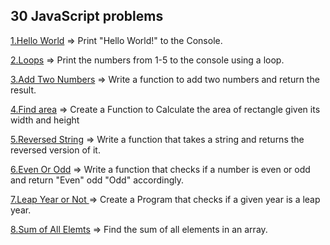 ## 30 JavaScript problems

[1.Hello World](./1.Hello-World) => Print "Hello World!" to the Console.

[2.Loops](././2.Loops) => Print the numbers from 1-5 to the console using a loop.

[3.Add Two Numbers](././3.Add-Numbers) => Write a function to add two numbers and return the result.

[4.Find area](././4.Find-Area) => Create a Function to Calculate the area of rectangle given its width and height

[5.Reversed String](././5.RevString) => Write a function that takes a string  and returns the reversed version of it.


[6.Even Or Odd](././6.EvenOdd)  => Write a function that checks if a number is even or odd and return "Even" odd "Odd" accordingly.


[7.Leap Year or Not ](././7.LeapYear) => Create a Program that checks if a given year is a leap year.

[8.Sum of All Elemts](././8.SumOfEl/)  => Find the sum of all elements in an array.